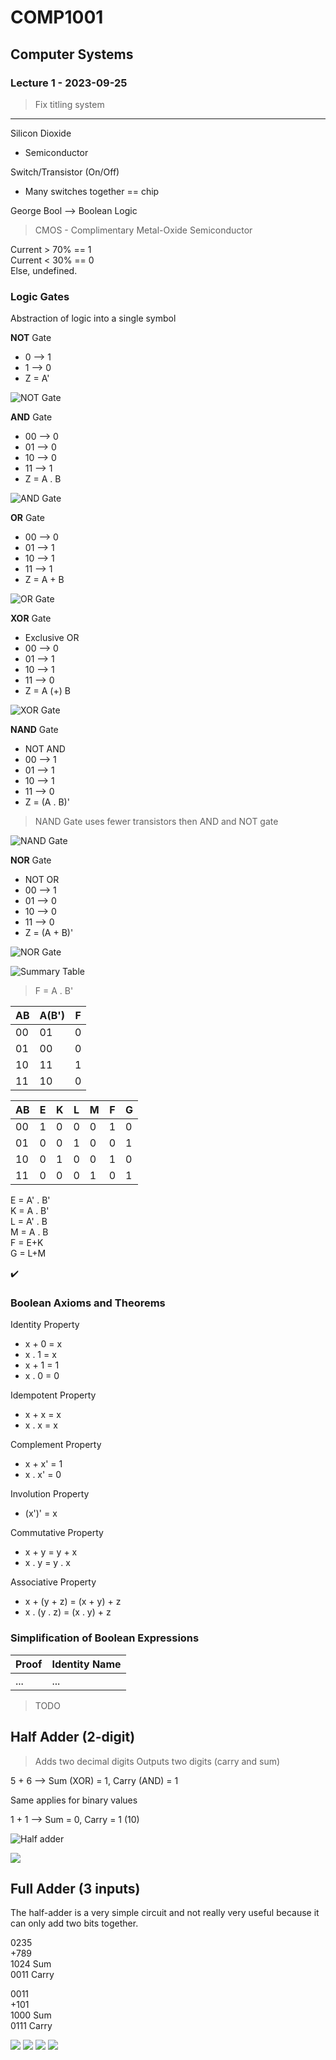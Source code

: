 # COMP1001

## Computer Systems

### Lecture 1 - 2023-09-25

> Fix titling system

---

Silicon Dioxide
- Semiconductor

Switch/Transistor (On/Off) 
- Many switches together == chip

George Bool --> Boolean Logic

> CMOS - Complimentary Metal-Oxide Semiconductor

Current > 70% == 1 <br>
Current < 30% == 0 <br>
Else, undefined.

### Logic Gates

Abstraction of logic into a single symbol

**NOT** Gate
- 0 --> 1
- 1 --> 0
- Z = A'

![NOT Gate](https://gurmeet.net/Images/puzzles/three_not_gates.png)

**AND** Gate
- 00 --> 0
- 01 --> 0
- 10 --> 0
- 11 --> 1
- Z = A . B

![AND Gate](https://www.vedantu.com/question-sets/34cb5291-c2c8-4a5a-9b43-2bcfa76071606917240058642263338.png)

**OR** Gate
- 00 --> 0
- 01 --> 1
- 10 --> 1
- 11 --> 1
- Z = A + B

![OR Gate](https://upload.wikimedia.org/wikipedia/commons/thumb/4/4c/Or-gate-en.svg/1280px-Or-gate-en.svg.png)

**XOR** Gate
- Exclusive OR
- 00 --> 0
- 01 --> 1
- 10 --> 1
- 11 --> 0
- Z = A (+) B

![XOR Gate](https://www.computerscience.gcse.guru/wp-content/uploads/2016/11/XOR.png)

**NAND** Gate
- NOT AND
- 00 --> 1
- 01 --> 1
- 10 --> 1
- 11 --> 0
- Z = (A . B)'

> NAND Gate uses fewer transistors then AND and NOT gate

![NAND Gate](https://res.cloudinary.com/rsc/image/upload/b_rgb:FFFFFF,c_pad,dpr_2.625,f_auto,h_214,q_auto,w_380/c_pad,h_214,w_380/R0442892-03?pgw=1)

**NOR** Gate
- NOT OR
- 00 --> 1
- 01 --> 0
- 10 --> 0
- 11 --> 0
- Z = (A + B)'

![NOR Gate](https://upload.wikimedia.org/wikipedia/commons/thumb/c/c6/NOR_ANSI_Labelled.svg/800px-NOR_ANSI_Labelled.svg.png)

![Summary Table](https://www.electronics-lab.com/wp-content/uploads/2021/09/summar_2_inputs.png)

> F = A . B'

AB  | A(B') | F
--- | ---   | ---
00  | 01    | 0
01  | 00    | 0
10  | 11    | 1 
11  | 10    | 0

AB  | E   | K   | L   | M   | F   | G   |
--- | --- | --- | --- | --- | --- | --- |
00  | 1   | 0   | 0   | 0   | 1   | 0   |
01  | 0   | 0   | 1   | 0   | 0   | 1   |
10  | 0   | 1   | 0   | 0   | 1   | 0   |
11  | 0   | 0   | 0   | 1   | 0   | 1   |

E = A' . B' <br>
K = A . B' <br>
L = A' . B <br>
M = A . B <br>
F = E+K <br>
G = L+M <br>

:heavy_check_mark:

### Boolean Axioms and Theorems

Identity Property
- x + 0 = x
- x . 1 = x
- x + 1 = 1
- x . 0 = 0

Idempotent Property
- x + x = x
- x . x = x

Complement Property
- x + x' = 1
- x . x' = 0

Involution Property
- (x')' = x

Commutative Property 
- x + y = y + x
- x . y = y . x

Associative Property
- x + (y + z) = (x + y) + z
- x . (y . z) = (x . y) + z

### Simplification of Boolean Expressions

Proof | Identity Name
--- | ---
... | ...

> TODO

## Half Adder (2-digit)

> Adds two decimal digits
> Outputs two digits (carry and sum)

5 + 6 --> Sum (XOR) = 1, Carry (AND) = 1

Same applies for binary values

1 + 1 --> Sum = 0, Carry = 1 (10)

![Half adder](https://static.javatpoint.com/tutorial/digital-electronics/images/half-adder.png)

![](https://www.techopedia.com/wp-content/uploads/2023/03/9097e01b7bfd4e8dbf671dcfa129beae.png)

## Full Adder (3 inputs)

The half-adder is a very simple circuit and not really
very useful because it can only add two bits together.

0235 <br>
+789 <br>
1024 Sum <br>
0011 Carry

0011 <br>
+101 <br>
1000 Sum <br>
0111 Carry

![](https://www.build-electronic-circuits.com/wp-content/uploads/2022/10/fullAdder-1-1024x473.png)
![](https://www.build-electronic-circuits.com/wp-content/uploads/2022/10/fullAdder2-1024x520.png)
![](https://static.javatpoint.com/tutorial/digital-electronics/images/full-adder.png)
![](https://static.javatpoint.com/tutorial/digital-electronics/images/full-adder2.png)